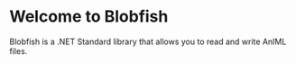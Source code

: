 # Welcome to Blobfish
Blobfish is a .NET Standard library that allows you to read and write AnIML files.
